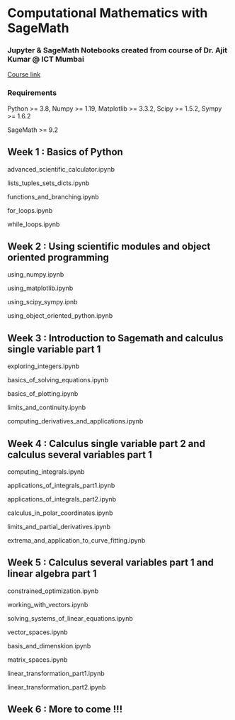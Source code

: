 # Computational Mathematics with SageMath

### Jupyter & SageMath Notebooks created from course of Dr. Ajit Kumar @ ICT Mumbai

[Course link](https://onlinecourses.nptel.ac.in/noc21_ma29/course)

### Requirements

Python >= 3.8, Numpy >= 1.19, Matplotlib >= 3.3.2, Scipy >= 1.5.2, Sympy >= 1.6.2

SageMath >= 9.2

## Week 1 : Basics of Python

advanced_scientific_calculator.ipynb

lists_tuples_sets_dicts.ipynb

functions_and_branching.ipynb

for_loops.ipynb

while_loops.ipynb

## Week 2 : Using scientific modules and object oriented programming

using_numpy.ipynb

using_matplotlib.ipynb

using_scipy_sympy.ipnb

using_object_oriented_python.ipynb


## Week 3 : Introduction to Sagemath and calculus single variable part 1

exploring_integers.ipynb

basics_of_solving_equations.ipynb

basics_of_plotting.ipynb

limits_and_continuity.ipynb

computing_derivatives_and_applications.ipynb


## Week 4 : Calculus single variable part 2 and calculus several variables part 1

computing_integrals.ipynb

applications_of_integrals_part1.ipynb

applications_of_integrals_part2.ipynb

calculus_in_polar_coordinates.ipynb

limits_and_partial_derivatives.ipynb

extrema_and_application_to_curve_fitting.ipynb

## Week 5 : Calculus several variables part 1 and linear algebra part 1

constrained_optimization.ipynb

working_with_vectors.ipynb

solving_systems_of_linear_equations.ipynb

vector_spaces.ipynb

basis_and_dimenskion.ipynb

matrix_spaces.ipynb

linear_transformation_part1.ipynb

linear_transformation_part2.ipynb

## Week 6 :  **More to come !!!**
